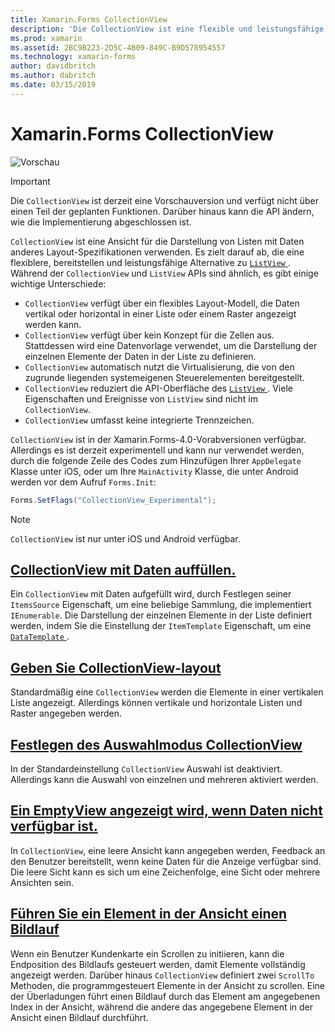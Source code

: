 ```yaml
---
title: Xamarin.Forms CollectionView
description: 'Die CollectionView ist eine flexible und leistungsfähige Ansicht zur Darstellung von Listen mit Daten, die mit anderen Layout-Spezifikationen.'
ms.prod: xamarin
ms.assetid: 2BC9B223-2D5C-4B09-849C-B9D578954557
ms.technology: xamarin-forms
author: davidbritch
ms.author: dabritch
ms.date: 03/15/2019
---
```


# <a name="xamarinforms-collectionview"></a>Xamarin.Forms CollectionView

![Vorschau](~/media/shared/preview.png)

> [!IMPORTANT]
> Die `CollectionView` ist derzeit eine Vorschauversion und verfügt nicht über einen Teil der geplanten Funktionen. Darüber hinaus kann die API ändern, wie die Implementierung abgeschlossen ist.

`CollectionView` ist eine Ansicht für die Darstellung von Listen mit Daten anderes Layout-Spezifikationen verwenden. Es zielt darauf ab, die eine flexiblere, bereitstellen und leistungsfähige Alternative zu [ `ListView` ](xref:Xamarin.Forms.ListView). Während der `CollectionView` und `ListView` APIs sind ähnlich, es gibt einige wichtige Unterschiede:

- `CollectionView` verfügt über ein flexibles Layout-Modell, die Daten vertikal oder horizontal in einer Liste oder einem Raster angezeigt werden kann.
- `CollectionView` verfügt über kein Konzept für die Zellen aus. Stattdessen wird eine Datenvorlage verwendet, um die Darstellung der einzelnen Elemente der Daten in der Liste zu definieren.
- `CollectionView` automatisch nutzt die Virtualisierung, die von den zugrunde liegenden systemeigenen Steuerelementen bereitgestellt.
- `CollectionView` reduziert die API-Oberfläche des [ `ListView` ](xref:Xamarin.Forms.ListView). Viele Eigenschaften und Ereignisse von `ListView` sind nicht im `CollectionView`.
- `CollectionView` umfasst keine integrierte Trennzeichen.

`CollectionView` ist in der Xamarin.Forms-4.0-Vorabversionen verfügbar. Allerdings es ist derzeit experimentell und kann nur verwendet werden, durch die folgende Zeile des Codes zum Hinzufügen Ihrer `AppDelegate` Klasse unter iOS, oder um Ihre `MainActivity` Klasse, die unter Android werden vor dem Aufruf `Forms.Init`:

```csharp
Forms.SetFlags("CollectionView_Experimental");
```

> [!NOTE]
> `CollectionView` ist nur unter iOS und Android verfügbar.

## <a name="populate-collectionview-with-datapopulate-datamd"></a>[CollectionView mit Daten auffüllen.](populate-data.md)

Ein `CollectionView` mit Daten aufgefüllt wird, durch Festlegen seiner `ItemsSource` Eigenschaft, um eine beliebige Sammlung, die implementiert `IEnumerable`. Die Darstellung der einzelnen Elemente in der Liste definiert werden, indem Sie die Einstellung der `ItemTemplate` Eigenschaft, um eine [ `DataTemplate` ](xref:Xamarin.Forms.DataTemplate).

## <a name="specify-collectionview-layoutlayoutmd"></a>[Geben Sie CollectionView-layout](layout.md)

Standardmäßig eine `CollectionView` werden die Elemente in einer vertikalen Liste angezeigt. Allerdings können vertikale und horizontale Listen und Raster angegeben werden.

## <a name="set-collectionview-selection-modeselectionmd"></a>[Festlegen des Auswahlmodus CollectionView](selection.md)

In der Standardeinstellung `CollectionView` Auswahl ist deaktiviert. Allerdings kann die Auswahl von einzelnen und mehreren aktiviert werden.

## <a name="display-an-emptyview-when-data-is-unavailableemptyviewmd"></a>[Ein EmptyView angezeigt wird, wenn Daten nicht verfügbar ist.](emptyview.md)

In `CollectionView`, eine leere Ansicht kann angegeben werden, Feedback an den Benutzer bereitstellt, wenn keine Daten für die Anzeige verfügbar sind. Die leere Sicht kann es sich um eine Zeichenfolge, eine Sicht oder mehrere Ansichten sein.

## <a name="scroll-an-item-into-viewscrollingmd"></a>[Führen Sie ein Element in der Ansicht einen Bildlauf](scrolling.md)

Wenn ein Benutzer Kundenkarte ein Scrollen zu initiieren, kann die Endposition des Bildlaufs gesteuert werden, damit Elemente vollständig angezeigt werden. Darüber hinaus `CollectionView` definiert zwei `ScrollTo` Methoden, die programmgesteuert Elemente in der Ansicht zu scrollen. Eine der Überladungen führt einen Bildlauf durch das Element am angegebenen Index in der Ansicht, während die andere das angegebene Element in der Ansicht einen Bildlauf durchführt.
